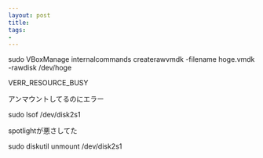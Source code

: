 ```yaml
---
layout: post
title: 
tags:
- 
---
```


sudo VBoxManage internalcommands createrawvmdk -filename hoge.vmdk -rawdisk /dev/hoge

VERR_RESOURCE_BUSY

アンマウントしてるのにエラー

sudo lsof /dev/disk2s1

spotlightが悪さしてた

sudo diskutil unmount /dev/disk2s1

